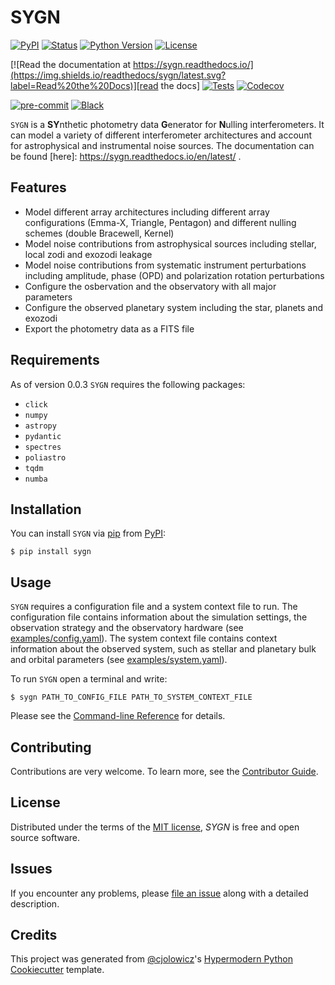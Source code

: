 # SYGN

[![PyPI](https://img.shields.io/pypi/v/sygn.svg)][pypi_]
[![Status](https://img.shields.io/pypi/status/sygn.svg)][status]
[![Python Version](https://img.shields.io/pypi/pyversions/sygn)][python version]
[![License](https://img.shields.io/pypi/l/sygn)][license]

[![Read the documentation at https://sygn.readthedocs.io/](https://img.shields.io/readthedocs/sygn/latest.svg?label=Read%20the%20Docs)][read the docs]
[![Tests](https://github.com/pahuber/sygn/workflows/Tests/badge.svg)][tests]
[![Codecov](https://codecov.io/gh/pahuber/sygn/branch/main/graph/badge.svg)][codecov]

[![pre-commit](https://img.shields.io/badge/pre--commit-enabled-brightgreen?logo=pre-commit&logoColor=white)][pre-commit]
[![Black](https://img.shields.io/badge/code%20style-black-000000.svg)][black]

[pypi_]: https://pypi.org/project/sygn/
[status]: https://pypi.org/project/sygn/
[python version]: https://pypi.org/project/sygn
[read the docs]: https://sygn.readthedocs.io/
[tests]: https://github.com/pahuber/sygn/actions?workflow=Tests
[codecov]: https://app.codecov.io/gh/pahuber/sygn
[pre-commit]: https://github.com/pre-commit/pre-commit
[black]: https://github.com/psf/black

`SYGN` is a **SY**nthetic photometry data **G**enerator for **N**ulling interferometers. It can model a variety of different interferometer architectures and account for astrophysical and instrumental noise sources. The documentation can be found [here]: https://sygn.readthedocs.io/en/latest/ .

## Features

- Model different array architectures including different array configurations (Emma-X, Triangle, Pentagon) and different nulling schemes (double Bracewell, Kernel)
- Model noise contributions from astrophysical sources including stellar, local zodi and exozodi leakage
- Model noise contributions from systematic instrument perturbations including amplitude, phase (OPD) and polarization rotation perturbations
- Configure the osbervation and the observatory with all major parameters
- Configure the observed planetary system including the star, planets and exozodi
- Export the photometry data as a FITS file

## Requirements

As of version 0.0.3 `SYGN` requires the following packages:
- `click`
- `numpy`
- `astropy`
- `pydantic`
- `spectres`
- `poliastro`
- `tqdm`
- `numba`

## Installation

You can install `SYGN` via [pip] from [PyPI]:

```console
$ pip install sygn
```

## Usage

`SYGN` requires a configuration file and a system context file to run. The configuration file contains information about the simulation settings, the observation strategy and the observatory hardware (see [examples/config.yaml](./examples/config.yaml)). The system context file contains context information about the observed system, such as stellar and planetary bulk and orbital parameters (see [examples/system.yaml](./examples/system.yaml)).

To run `SYGN` open a terminal and write:
```console
$ sygn PATH_TO_CONFIG_FILE PATH_TO_SYSTEM_CONTEXT_FILE
```


Please see the [Command-line Reference] for details.

## Contributing

Contributions are very welcome.
To learn more, see the [Contributor Guide].

## License

Distributed under the terms of the [MIT license][license],
_SYGN_ is free and open source software.

## Issues

If you encounter any problems,
please [file an issue] along with a detailed description.

## Credits

This project was generated from [@cjolowicz]'s [Hypermodern Python Cookiecutter] template.

[@cjolowicz]: https://github.com/cjolowicz
[pypi]: https://pypi.org/
[hypermodern python cookiecutter]: https://github.com/cjolowicz/cookiecutter-hypermodern-python
[file an issue]: https://github.com/pahuber/sygn/issues
[pip]: https://pip.pypa.io/

<!-- github-only -->

[license]: https://github.com/pahuber/sygn/blob/main/LICENSE
[contributor guide]: https://github.com/pahuber/sygn/blob/main/CONTRIBUTING.md
[command-line reference]: https://sygn.readthedocs.io/en/latest/usage.html
